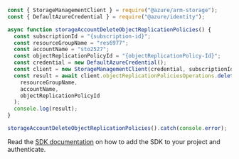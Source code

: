 ```javascript
const { StorageManagementClient } = require("@azure/arm-storage");
const { DefaultAzureCredential } = require("@azure/identity");

async function storageAccountDeleteObjectReplicationPolicies() {
  const subscriptionId = "{subscription-id}";
  const resourceGroupName = "res6977";
  const accountName = "sto2527";
  const objectReplicationPolicyId = "{objectReplicationPolicy-Id}";
  const credential = new DefaultAzureCredential();
  const client = new StorageManagementClient(credential, subscriptionId);
  const result = await client.objectReplicationPoliciesOperations.delete(
    resourceGroupName,
    accountName,
    objectReplicationPolicyId
  );
  console.log(result);
}

storageAccountDeleteObjectReplicationPolicies().catch(console.error);
```

Read the [SDK documentation](https://github.com/Azure/azure-sdk-for-js/blob/%40azure%2Farm-storage_17.2.0/sdk/storage/arm-storage/README.md) on how to add the SDK to your project and authenticate.
